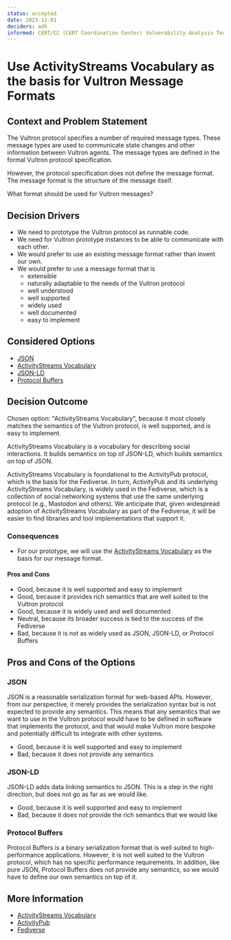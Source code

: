```yaml
---
status: accepted
date: 2023-12-01
deciders: adh
informed: CERT/CC (CERT Coordination Center) Vulnerability Analysis Team
---
```


# Use ActivityStreams Vocabulary as the basis for Vultron Message Formats

## Context and Problem Statement

The Vultron protocol specifies a number of required message types.
These message types are used to communicate state changes and other information
between Vultron agents.
The message types are defined in the formal Vultron protocol specification.

However, the protocol specification does not define the message format.
The message format is the structure of the message itself.

What format should be used for Vultron messages?

## Decision Drivers

- We need to prototype the Vultron protocol as runnable code.
- We need for Vultron prototype instances to be able to communicate with each
  other.
- We would prefer to use an existing message format rather than invent our own.
- We would prefer to use a message format that is
  - extensible
  - naturally adaptable to the needs of the Vultron protocol
  - well understood
  - well supported
  - widely used
  - well documented
  - easy to implement

## Considered Options

- [JSON](https://www.json.org/json-en.html)
- [ActivityStreams Vocabulary](https://www.w3.org/TR/activitystreams-vocabulary/)
- [JSON-LD](https://json-ld.org/)
- [Protocol Buffers](https://developers.google.com/protocol-buffers)

## Decision Outcome

Chosen option: "ActivityStreams Vocabulary", because it most closely matches the
semantics of the Vultron protocol, is well supported, and is easy to implement.

ActivityStreams Vocabulary is a vocabulary for describing social interactions.
It builds semantics on top of JSON-LD, which builds
semantics on top of JSON.

ActivityStreams Vocabulary is foundational to the ActivityPub protocol, which is
the basis for the Fediverse.
In turn, ActivityPub and its underlying ActivityStreams Vocabulary, is widely
used in the Fediverse, which is a collection of social networking
systems that use the same underlying protocol (e.g., Mastodon and others). We
anticipate that, given widespread adoption of
ActivityStreams Vocabulary as part of the Fediverse, it will be easier to find
libraries and tool
implementations that support it.

### Consequences

- For our prototype, we will use
  the [ActivityStreams Vocabulary](https://www.w3.org/TR/activitystreams-vocabulary/)
  as the basis for our message format.

#### Pros and Cons

- Good, because it is well supported and easy to implement
- Good, because it provides rich semantics that are well suited to the Vultron
  protocol
- Good, because it is widely used and well documented
- Neutral, because its broader success is tied to the success of the Fediverse
- Bad, because it is not as widely used as JSON, JSON-LD, or Protocol Buffers

## Pros and Cons of the Options

### JSON

JSON is a reasonable serialization format for web-based APIs. However, from our
perspective,
it merely provides the serialization syntax but is not expected to provide any
semantics.
This means that any semantics that we want to use in the Vultron protocol would
have to be
defined in software that implements the protocol, and that would make Vultron
more
bespoke and potentially difficult to integrate with other systems.

- Good, because it is well supported and easy to implement
- Bad, because it does not provide any semantics

### JSON-LD

JSON-LD adds data linking semantics to JSON. This is a step in the right
direction, but
does not go as far as we would like.

- Good, because it is well supported and easy to implement
- Bad, because it does not provide the rich semantics that we would like

### Protocol Buffers

Protocol Buffers is a binary serialization format that is well suited to
high-performance
applications. However, it is not well suited to the Vultron protocol, which has
no
specific performance requirements. In addition, like pure JSON, Protocol Buffers
does not provide
any semantics, so we would have to define our own semantics on top of it.

## More Information

- [ActivityStreams Vocabulary](https://www.w3.org/TR/activitystreams-vocabulary/)
- [ActivityPub](https://www.w3.org/TR/activitypub/)
- [Fediverse](https://en.wikipedia.org/wiki/Fediverse)
